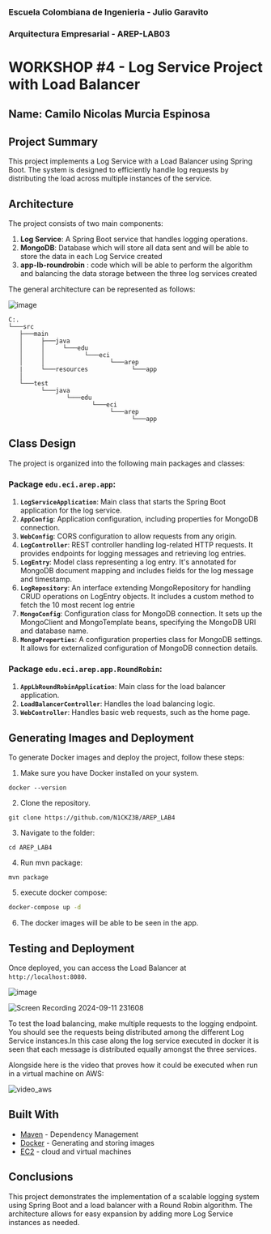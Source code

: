 ### Escuela Colombiana de Ingenieria - Julio Garavito
### Arquitectura Empresarial - AREP-LAB03
# WORKSHOP #4 - Log Service Project with Load Balancer

## Name: Camilo Nicolas Murcia Espinosa

## Project Summary

This project implements a Log Service with a Load Balancer using Spring Boot. The system is designed to efficiently handle log requests by distributing the load across multiple instances of the service.

## Architecture

The project consists of two main components:

1. **Log Service**: A Spring Boot service that handles logging operations.
2. **MongoDB**: Database which will store all data sent and will be able to store the data in each Log Service created
3. **app-lb-roundrobin** : code which will be able to perform the algorithm and balancing the data storage between the three log services created

The general architecture can be represented as follows:

![image](https://github.com/user-attachments/assets/6453fe34-4ea9-4f7a-a62c-c776c3ee2771)


```
C:.
└───src
   ├───main
   │     ├───java
   │     │     └───edu
   │     │           └───eci
   │     │                  └───arep
   |     └───resources            └───app
   │     
   └───test
         └───java
                └───edu
                       └───eci
                            └───arep
                                  └───app
```

## Class Design

The project is organized into the following main packages and classes:

### Package `edu.eci.arep.app`:

1. **`LogServiceApplication`**: Main class that starts the Spring Boot application for the log service.
2. **`AppConfig`**: Application configuration, including properties for MongoDB connection.
3. **`WebConfig`**: CORS configuration to allow requests from any origin.
4. **`LogController`**: REST controller handling log-related HTTP requests. It provides endpoints for logging messages and retrieving log entries.
5. **`LogEntry`**: Model class representing a log entry. It's annotated for MongoDB document mapping and includes fields for the log message and timestamp.
6. **`LogRepository`**: An interface extending MongoRepository for handling CRUD operations on LogEntry objects. It includes a custom method to fetch the 10 most recent log entrie
7. **`MongoConfig`**: Configuration class for MongoDB connection. It sets up the MongoClient and MongoTemplate beans, specifying the MongoDB URI and database name.
8. **`MongoProperties`**: A configuration properties class for MongoDB settings. It allows for externalized configuration of MongoDB connection details.

### Package `edu.eci.arep.app.RoundRobin`:

1. **`AppLbRoundRobinApplication`**: Main class for the load balancer application.
2. **`LoadBalancerController`**: Handles the load balancing logic.
3. **`WebController`**: Handles basic web requests, such as the home page.

## Generating Images and Deployment

To generate Docker images and deploy the project, follow these steps:

1. Make sure you have Docker installed on your system.

```
docker --version
```
2. Clone the repository.
   
```
git clone https://github.com/N1CKZ3B/AREP_LAB4
```

3. Navigate to the folder:

```
cd AREP_LAB4
```

4. Run mvn package:

```
mvn package
```
5. execute docker compose:

```bash
docker-compose up -d
```

6. The docker images will be able to be seen in the app.
   
## Testing and Deployment

Once deployed, you can access the Load Balancer at `http://localhost:8080`. 

![image](https://github.com/user-attachments/assets/18bcb79d-0c9e-4dd9-8c41-ec70ec069ca7)


![Screen Recording 2024-09-11 231608](https://github.com/user-attachments/assets/ad46e9d5-fc93-45aa-885f-df1ed5db2941)


To test the load balancing, make multiple requests to the logging endpoint. You should see the requests being distributed among the different Log Service instances.In this case along the log service executed in docker it is seen that each message is distributed equally amongst the three services.

Alongside here is the video that proves how it could be executed when run in a virtual machine on AWS:

![video_aws](https://youtu.be/GUfV5_A3eAc)


## Built With
* [Maven](https://maven.apache.org/) - Dependency Management
* [Docker](https://www.docker.com/) - Generating and storing images
* [EC2](https://aws.amazon.com/) - cloud and virtual machines

## Conclusions

This project demonstrates the implementation of a scalable logging system using Spring Boot and a load balancer with a Round Robin algorithm. The architecture allows for easy expansion by adding more Log Service instances as needed.
